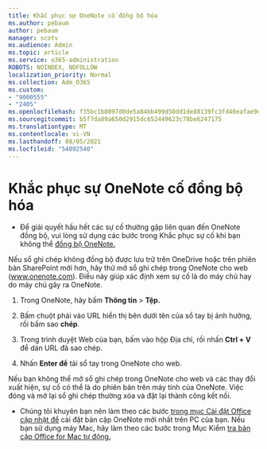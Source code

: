 ```yaml
---
title: Khắc phục sự OneNote cố đồng bộ hóa
ms.author: pebaum
author: pebaum
manager: scotv
ms.audience: Admin
ms.topic: article
ms.service: o365-administration
ROBOTS: NOINDEX, NOFOLLOW
localization_priority: Normal
ms.collection: Adm_O365
ms.custom:
- "9000555"
- "2405"
ms.openlocfilehash: f35bc1b8097d0de5a84bb499d50dd1de88139fc3fd40eafae9d3f4ad17d84d2a
ms.sourcegitcommit: b5f7da89a650d2915dc652449623c78be6247175
ms.translationtype: MT
ms.contentlocale: vi-VN
ms.lasthandoff: 08/05/2021
ms.locfileid: "54092540"
---
```

# <a name="troubleshoot-onenote-sync-issues"></a>Khắc phục sự OneNote cố đồng bộ hóa

* Để giải quyết hầu hết các sự cố thường gặp liên quan đến OneNote đồng bộ, vui lòng sử dụng các bước trong Khắc phục sự cố khi bạn không thể [đồng bộ OneNote.](https://support.office.com/article/Fix-issues-when-you-can-t-sync-OneNote-299495ef-66d1-448f-90c1-b785a6968d45)

Nếu sổ ghi chép không đồng bộ được lưu trữ trên OneDrive hoặc trên phiên bản SharePoint mới hơn, hãy thử mở sổ ghi chép trong OneNote cho web (www.onenote.com). Điều này giúp xác định xem sự cố là do máy chủ hay do máy chủ gây ra OneNote.

1. Trong OneNote, hãy bấm **Thông tin**  >  **Tệp.**

2. Bấm chuột phải vào URL hiển thị bên dưới tên của sổ tay bị ảnh hưởng, rồi bấm sao **chép**.

3. Trong trình duyệt Web của bạn, bấm vào hộp Địa chỉ, rồi nhấn **Ctrl + V** để dán URL đã sao chép.

4. Nhấn **Enter để** tải sổ tay trong OneNote cho web.

Nếu bạn không thể mở sổ ghi chép trong OneNote cho web và các thay đổi xuất hiện, sự cố có thể là do phiên bản trên máy tính của OneNote. Việc đóng và mở lại sổ ghi chép thường xóa và đặt lại thành công kết nối.

* Chúng tôi khuyên bạn nên làm theo các bước [trong mục Cài đặt Office cập nhật để](https://support.office.com/article/Install-Office-updates-2ab296f3-7f03-43a2-8e50-46de917611c5) cài đặt bản cập OneNote mới nhất trên PC của bạn. Nếu bạn sử dụng máy Mac, hãy làm theo các bước trong Mục Kiểm [tra bản cập Office for Mac tự động.](https://support.office.com/article/update-office-for-mac-automatically-bfd1e497-c24d-4754-92ab-910a4074d7c1)